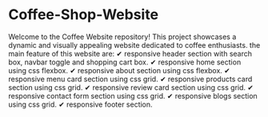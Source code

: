 # Coffee-Shop-Website
 Welcome to the Coffee Website repository! This project showcases a dynamic and visually appealing website dedicated to coffee enthusiasts.
the main feature of this website are:
✔ responsive header section with search box, navbar toggle and shopping cart box.
✔ responsive home section using css flexbox.
✔ responsive about section using css flexbox.
✔ responsive menu card section using css grid.
✔ responsive products card section using css grid.
✔ responsive review  card section using css grid.
✔ responsive contact form section using css grid.
✔ responsive blogs  section using css grid.
✔ responsive footer section.
